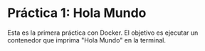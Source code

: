 # Práctica 1: Hola Mundo

Esta es la primera práctica con Docker. El objetivo es ejecutar un contenedor que imprima "Hola Mundo" en la terminal.
